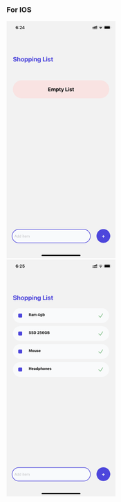 ### For IOS

<img src="./DocImg/1.png" width=50% height=50%>

<img src="./DocImg/2.png" width=50% height=50%>
